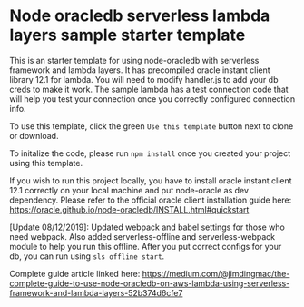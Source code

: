 # Node oracledb serverless lambda layers sample starter template
This is an starter template for using node-oracledb with serverless framework and lambda layers.
It has precompiled oracle instant client library 12.1 for lambda.
You will need to modify handler.js to add your db creds to make it work.
The sample lambda has a test connection code that will help you test your connection once you correctly configured connection info.

To use this template, click the green `Use this template` button next to clone or download.

To initalize the code, please run `npm install` once you created your project using this template. 

If you wish to run this project locally, you have to install oracle instant client 12.1 correctly on your local machine and put node-oracle as dev dependency. Please refer to the official oracle client installation guide here: https://oracle.github.io/node-oracledb/INSTALL.html#quickstart

[Update 08/12/2019]:
Updated webpack and babel settings for those who need webpack. Also added serverless-offline and serverless-webpack module to help you run this offline. After you put correct configs for your db, you can run using `sls offline start`.

Complete guide article linked here: 
https://medium.com/@jimdingmac/the-complete-guide-to-use-node-oracledb-on-aws-lambda-using-serverless-framework-and-lambda-layers-52b374d6cfe7
